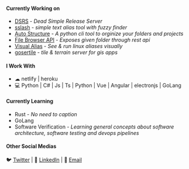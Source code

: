   
#### Currently Working on
* [DSRS](https://github.com/shakg/dsrs) - *Dead Simple Release Server*
* [sslash](https://github.com/shakg/sslash) - *simple text alias tool with fuzzy finder*
* [Auto Structure](https://github.com/shakg/AutoStructure) - *A python cli tool to orginize your folders and projects*
* [File Browser API](https://github.com/shakg/file-browser-api) - *Exposes given folder through rest api*
* [Visual Alias](https://github.com/shakg/visual-alias) - *See & run linux aliases visually*
* [gosertile](https://github.com/shakg/gosertile) - *tile & terrain server for gis apps*


#### I Work With
* ☁ netlify | heroku 
* 💻 Python | C# | Js | Ts | Python | Vue | Angular | electronjs | GoLang

#### Currently Learning
* Rust - *No need to caption*
* GoLang
* Software Verification - *Learning general concepts about software architecture, software testing and devops pipelines*

#### Other Social Medias
🐦 [Twitter](https://twitter.com/ishakgonul1) | 💼 [LinkedIn](https://www.linkedin.com/in/ishak-g%C3%B6n%C3%BCl-302004130/) | 📧 [Email](mailto:ishakgonulgb@gmail.com)
